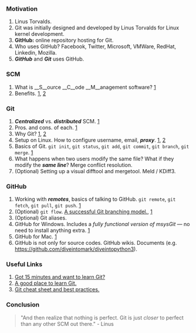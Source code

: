### Motivation
1. Linus Torvalds.
1. Git was initially designed and developed by Linus Torvalds for Linux kernel development.
1. __GitHub:__ online repository hosting for Git.
1. Who uses GitHub? Facebook, Twitter, Microsoft, VMWare, RedHat, Linkedin, Mozilla.
1. ___GitHub___ and ___Git___ uses GitHub.

### SCM
1. What is __S__ource __C__ode __M__anagement software? [1](http://git-scm.com/book/en/Getting-Started-About-Version-Control)
1. Benefits. [1](https://www.plasticscm.com/infocenter/quick-start/why-version-control.aspx), [2](http://www.git-tower.com/learn/why_git.html)

### Git
1. ___Centralized___ vs. ___distributed___ SCM. [1](http://git-scm.com/book/en/Getting-Started-About-Version-Control)
1. Pros. and cons. of each. [1](http://git-scm.com/book/en/Getting-Started-About-Version-Control)
1. Why Git? [1](http://git-scm.com/about), [2](http://www.slideshare.net/segfault/why-git-3352034)
1. Setup on Linux. How to configure username, email, ___proxy___. [1](https://help.github.com/articles/set-up-git), [2](http://stackoverflow.com/a/3406766/1019491)
1. Basics of Git. `git init`, `git status`, `git add`, `git commit`, `git branch`, `git merge`. [1](http://gitref.org/)
1. What happens when two users modify the same file? What if they modify the ___same line___? Merge conflict resolution.
1. (Optional) Setting up a visual difftool and mergetool. Meld / KDiff3.

### GitHub
1. Working with ___remotes___, basics of talking to GitHub. `git remote`, `git fetch`, `git pull`, `git push`. [1](http://gitref.org/)
1. (Optional) `git flow`. [A successful Git branching model.](http://nvie.com/posts/a-successful-git-branching-model/), [1](https://github.com/nvie/gitflow)
1. (Optional) Git aliases.
1. GitHub for Windows. Includes a _fully functional version of msysGit_ — no need to install anything extra. [1](http://windows.github.com/)
1. GitHub for Mac. [1](http://mac.github.com/)
1. GitHub is not only for source codes. GitHub wikis. Documents (e.g. https://github.com/diveintomark/diveintopython3).

### Useful Links
1. [Got 15 minutes and want to learn Git?](http://try.github.com/levels/1/challenges/1)
2. [A good place to learn Git.](http://gitref.org/)
3. [Git cheat sheet and best practices.](http://www.git-tower.com/files/cheatsheet/Git_Cheat_Sheet_grey.pdf)

### Conclusion
> "And then realize that nothing is perfect. Git is just _closer_ to perfect than any other SCM out there." - Linus